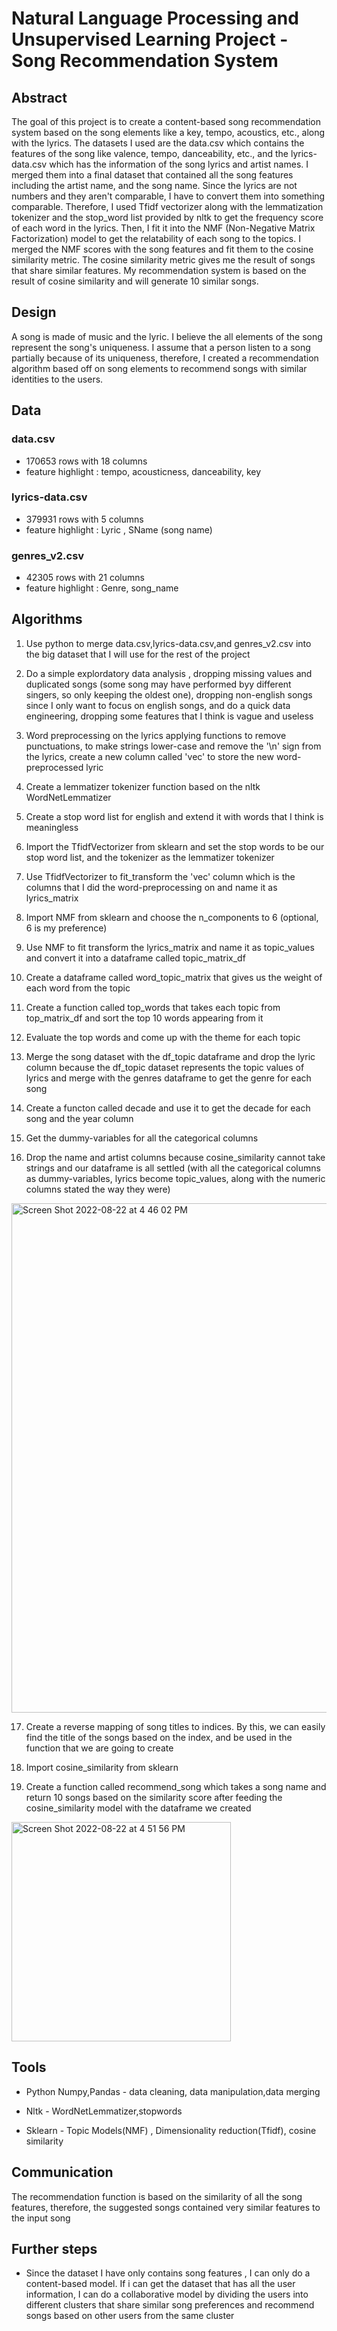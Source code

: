 # Natural Language Processing and Unsupervised Learning Project - Song Recommendation System

## Abstract
The goal of this project is to create a content-based song recommendation system based on the song elements like a key, tempo, acoustics, etc., along with the lyrics. The datasets I used are the data.csv which contains the features of the song like valence, tempo, danceability, etc., and the lyrics-data.csv which has the information of the song lyrics and artist names. I merged them into a final dataset that contained all the song features including the artist name, and the song name.
Since the lyrics are not numbers and they aren't comparable, I have to convert them into something comparable. Therefore, I used Tfidf vectorizer along with the lemmatization tokenizer and the stop_word list provided by nltk to get the frequency score of each word in the lyrics. Then, I fit it into the NMF (Non-Negative Matrix Factorization) model to get the relatability of each song to the topics. I merged the NMF scores with the song features and fit them to the cosine similarity metric. The cosine similarity metric gives me the result of songs that share similar features. My recommendation system is based on the result of cosine similarity and will generate 10 similar songs.

 ## Design
 A song is made of music and the lyric. I believe the all elements of the song represent the song's uniqueness. I assume that a person listen to a song partially because of its uniqueness, therefore, I created a recommendation algorithm based off on song elements to recommend songs with similar identities to the users.

 ## Data
 ### data.csv 
 - 170653 rows with 18 columns
 - feature highlight : tempo, acousticness, danceability, key
 ### lyrics-data.csv
 - 379931 rows with 5 columns
 - feature highlight : Lyric , SName (song name)
 ### genres_v2.csv
 - 42305 rows with 21 columns
 - feature highlight : Genre, song_name 

 ## Algorithms
1. Use python to merge data.csv,lyrics-data.csv,and genres_v2.csv into the big dataset that I will use for the rest of the project
2. Do a simple explordatory data analysis , dropping missing values and duplicated songs (some song may have performed byy different singers, so only keeping the oldest one), dropping non-english songs since I only want to focus on english songs, and do a quick data engineering, dropping some features that I think is vague and useless
3. Word preprocessing on the lyrics applying functions to remove punctuations, to make strings lower-case and remove the '\n' sign from the lyrics, create a new column called 'vec' to store the new word-preprocessed lyric
4. Create a lemmatizer tokenizer function based on the nltk WordNetLemmatizer
5. Create a stop word list for english and extend it with words that I think is meaningless
6. Import the TfidfVectorizer from sklearn and set the stop words to be our stop word list, and the tokenizer as the lemmatizer tokenizer 
7. Use TfidfVectorizer to fit_transform the 'vec' column which is the columns that I did the word-preprocessing on and name it as lyrics_matrix
8. Import NMF from sklearn and choose the n_components to 6 (optional, 6 is my preference)
9. Use NMF to fit transform the lyrics_matrix and name it as topic_values and convert it into a dataframe called topic_matrix_df 
10. Create a dataframe called word_topic_matrix that gives us the weight of each word from the topic
11. Create a function called top_words that takes each topic from top_matrix_df and sort the top 10 words appearing from it
12. Evaluate the top words and come up with the theme for each topic
13. Merge the song dataset with the df_topic dataframe and drop the lyric column because the df_topic dataset represents the topic values of lyrics and merge with the genres dataframe to get the genre for each song
14. Create a functon called decade and use it to get the decade for each song and the year column

15. Get the dummy-variables for all the categorical columns 
16. Drop the name and artist columns because cosine_similarity cannot take strings and our dataframe is all settled (with all the categorical columns as dummy-variables, lyrics become topic_values, along with the numeric columns stated the way they were)

<img width="815" alt="Screen Shot 2022-08-22 at 4 46 02 PM" src="https://user-images.githubusercontent.com/63031028/186038901-cb646088-34c9-40a9-a14a-229c04d17816.png">


17. Create a reverse mapping of song titles to indices. By this, we can easily find the title of the songs based on the index, and be used in the function that we are going to create


18. Import cosine_similarity from sklearn 
19. Create a function called recommend_song which takes a song name and return 10 songs based on the similarity score after feeding the cosine_similarity model with the dataframe we created
<img width="351" alt="Screen Shot 2022-08-22 at 4 51 56 PM" src="https://user-images.githubusercontent.com/63031028/186039386-5668e366-400b-4e10-844f-cb8ccbfe859f.png">



## Tools
- Python Numpy,Pandas - data cleaning, data manipulation,data merging

- Nltk - WordNetLemmatizer,stopwords

- Sklearn - Topic Models(NMF) , Dimensionality reduction(Tfidf), cosine similarity



## Communication
The recommendation function is based on the similarity of all the song features, therefore, the suggested songs contained very similar features to the input song

## Further steps
- Since the dataset I have only contains song features , I can only do a content-based model. If i can get the dataset that has all the user information, I can do a collaborative model by dividing the users into different clusters that share similar song preferences and recommend songs based on other users from the same cluster 

